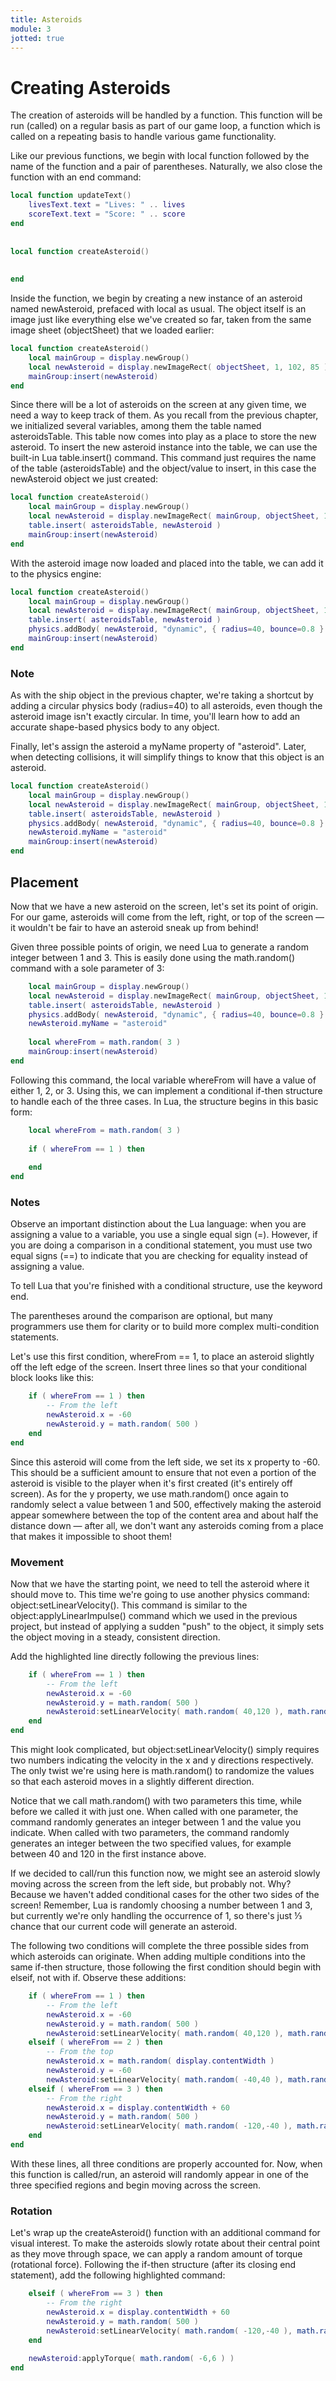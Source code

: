 ```yaml
---
title: Asteroids
module: 3
jotted: true
---
```


# Creating Asteroids

The creation of asteroids will be handled by a function. This function will be run (called) on a regular basis as part of our game loop, a function which is called on a repeating basis to handle various game functionality.

Like our previous functions, we begin with local function followed by the name of the function and a pair of parentheses. Naturally, we also close the function with an end command:

```lua
local function updateText()
    livesText.text = "Lives: " .. lives
    scoreText.text = "Score: " .. score
end
 
 
local function createAsteroid()
 
 
end
```

Inside the function, we begin by creating a new instance of an asteroid named newAsteroid, prefaced with local as usual. The object itself is an image just like everything else we've created so far, taken from the same image sheet (objectSheet) that we loaded earlier:

```lua
local function createAsteroid()
    local mainGroup = display.newGroup()
    local newAsteroid = display.newImageRect( objectSheet, 1, 102, 85 )
    mainGroup:insert(newAsteroid)
end
```

Since there will be a lot of asteroids on the screen at any given time, we need a way to keep track of them. As you recall from the previous chapter, we initialized several variables, among them the table named asteroidsTable. This table now comes into play as a place to store the new asteroid. To insert the new asteroid instance into the table, we can use the built-in Lua table.insert() command. This command just requires the name of the table (asteroidsTable) and the object/value to insert, in this case the newAsteroid object we just created:

```lua
local function createAsteroid()
    local mainGroup = display.newGroup()
    local newAsteroid = display.newImageRect( mainGroup, objectSheet, 1, 102, 85 )
    table.insert( asteroidsTable, newAsteroid )
    mainGroup:insert(newAsteroid)
end
```

With the asteroid image now loaded and placed into the table, we can add it to the physics engine:

```lua
local function createAsteroid()
    local mainGroup = display.newGroup()
    local newAsteroid = display.newImageRect( mainGroup, objectSheet, 1, 102, 85 )
    table.insert( asteroidsTable, newAsteroid )
    physics.addBody( newAsteroid, "dynamic", { radius=40, bounce=0.8 } )
    mainGroup:insert(newAsteroid)
end
```
### Note
As with the ship object in the previous chapter, we're taking a shortcut by adding a circular physics body (radius=40) to all asteroids, even though the asteroid image isn't exactly circular. In time, you'll learn how to add an accurate shape-based physics body to any object.

Finally, let's assign the asteroid a myName property of "asteroid". Later, when detecting collisions, it will simplify things to know that this object is an asteroid.

```lua
local function createAsteroid()
    local mainGroup = display.newGroup()
    local newAsteroid = display.newImageRect( mainGroup, objectSheet, 1, 102, 85 )
    table.insert( asteroidsTable, newAsteroid )
    physics.addBody( newAsteroid, "dynamic", { radius=40, bounce=0.8 } )
    newAsteroid.myName = "asteroid"
    mainGroup:insert(newAsteroid)
end
```

## Placement

Now that we have a new asteroid on the screen, let's set its point of origin. For our game, asteroids will come from the left, right, or top of the screen — it wouldn't be fair to have an asteroid sneak up from behind!

Given three possible points of origin, we need Lua to generate a random integer between 1 and 3. This is easily done using the math.random() command with a sole parameter of 3:

```lua
    local mainGroup = display.newGroup()
    local newAsteroid = display.newImageRect( mainGroup, objectSheet, 1, 102, 85 )
    table.insert( asteroidsTable, newAsteroid )
    physics.addBody( newAsteroid, "dynamic", { radius=40, bounce=0.8 } )
    newAsteroid.myName = "asteroid"
 
    local whereFrom = math.random( 3 )
    mainGroup:insert(newAsteroid)
end
```

Following this command, the local variable whereFrom will have a value of either 1, 2, or 3. Using this, we can implement a conditional if-then structure to handle each of the three cases. In Lua, the structure begins in this basic form:

```lua
    local whereFrom = math.random( 3 )
 
    if ( whereFrom == 1 ) then
 
    end
end
```
### Notes
Observe an important distinction about the Lua language: when you are assigning a value to a variable, you use a single equal sign (=). However, if you are doing a comparison in a conditional statement, you must use two equal signs (==) to indicate that you are checking for equality instead of assigning a value.

To tell Lua that you're finished with a conditional structure, use the keyword end.

The parentheses around the comparison are optional, but many programmers use them for clarity or to build more complex multi-condition statements.


Let's use this first condition, whereFrom == 1, to place an asteroid slightly off the left edge of the screen. Insert three lines so that your conditional block looks like this:

```lua
    if ( whereFrom == 1 ) then
        -- From the left
        newAsteroid.x = -60
        newAsteroid.y = math.random( 500 )
    end
end
```
Since this asteroid will come from the left side, we set its x property to -60. This should be a sufficient amount to ensure that not even a portion of the asteroid is visible to the player when it's first created (it's entirely off screen). As for the y property, we use math.random() once again to randomly select a value between 1 and 500, effectively making the asteroid appear somewhere between the top of the content area and about half the distance down — after all, we don't want any asteroids coming from a place that makes it impossible to shoot them!

### Movement
Now that we have the starting point, we need to tell the asteroid where it should move to. This time we're going to use another physics command: object:setLinearVelocity(). This command is similar to the object:applyLinearImpulse() command which we used in the previous project, but instead of applying a sudden "push" to the object, it simply sets the object moving in a steady, consistent direction.

Add the highlighted line directly following the previous lines:

```lua
    if ( whereFrom == 1 ) then
        -- From the left
        newAsteroid.x = -60
        newAsteroid.y = math.random( 500 )
        newAsteroid:setLinearVelocity( math.random( 40,120 ), math.random( 20,60 ) )
    end
end
```

This might look complicated, but object:setLinearVelocity() simply requires two numbers indicating the velocity in the x and y directions respectively. The only twist we're using here is math.random() to randomize the values so that each asteroid moves in a slightly different direction.

Notice that we call math.random() with two parameters this time, while before we called it with just one. When called with one parameter, the command randomly generates an integer between 1 and the value you indicate. When called with two parameters, the command randomly generates an integer between the two specified values, for example between 40 and 120 in the first instance above.

If we decided to call/run this function now, we might see an asteroid slowly moving across the screen from the left side, but probably not. Why? Because we haven't added conditional cases for the other two sides of the screen! Remember, Lua is randomly choosing a number between 1 and 3, but currently we're only handling the occurrence of 1, so there's just ⅓ chance that our current code will generate an asteroid.

The following two conditions will complete the three possible sides from which asteroids can originate. When adding multiple conditions into the same if-then structure, those following the first condition should begin with elseif, not with if. Observe these additions:

```lua
    if ( whereFrom == 1 ) then
        -- From the left
        newAsteroid.x = -60
        newAsteroid.y = math.random( 500 )
        newAsteroid:setLinearVelocity( math.random( 40,120 ), math.random( 20,60 ) )
    elseif ( whereFrom == 2 ) then
        -- From the top
        newAsteroid.x = math.random( display.contentWidth )
        newAsteroid.y = -60
        newAsteroid:setLinearVelocity( math.random( -40,40 ), math.random( 40,120 ) )
    elseif ( whereFrom == 3 ) then
        -- From the right
        newAsteroid.x = display.contentWidth + 60
        newAsteroid.y = math.random( 500 )
        newAsteroid:setLinearVelocity( math.random( -120,-40 ), math.random( 20,60 ) )
    end
end
```

With these lines, all three conditions are properly accounted for. Now, when this function is called/run, an asteroid will randomly appear in one of the three specified regions and begin moving across the screen.

### Rotation
Let's wrap up the createAsteroid() function with an additional command for visual interest. To make the asteroids slowly rotate about their central point as they move through space, we can apply a random amount of torque (rotational force). Following the if-then structure (after its closing end statement), add the following highlighted command:

```lua
    elseif ( whereFrom == 3 ) then
        -- From the right
        newAsteroid.x = display.contentWidth + 60
        newAsteroid.y = math.random( 500 )
        newAsteroid:setLinearVelocity( math.random( -120,-40 ), math.random( 20,60 ) )
    end
 
    newAsteroid:applyTorque( math.random( -6,6 ) )
end
```